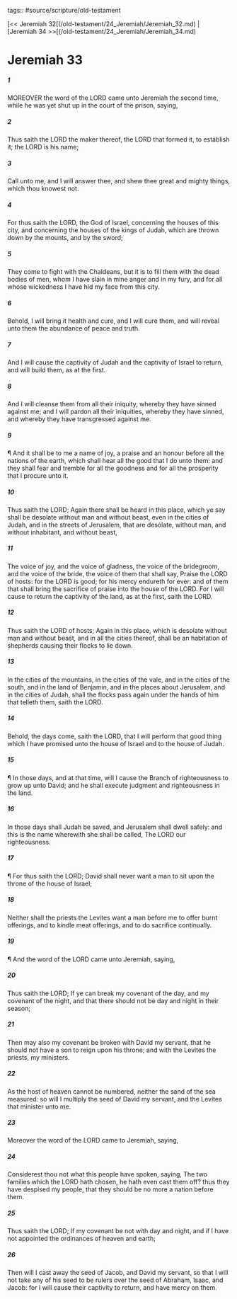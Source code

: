tags:: #source/scripture/old-testament

[<< Jeremiah 32[(/old-testament/24_Jeremiah/Jeremiah_32.md) | [Jeremiah 34 >>[(/old-testament/24_Jeremiah/Jeremiah_34.md)

# Jeremiah 33

##### 1

MOREOVER the word of the LORD came unto Jeremiah the second time, while he was yet shut up in the court of the prison, saying,

##### 2

Thus saith the LORD the maker thereof, the LORD that formed it, to establish it; the LORD is his name;

##### 3

Call unto me, and I will answer thee, and shew thee great and mighty things, which thou knowest not.

##### 4

For thus saith the LORD, the God of Israel, concerning the houses of this city, and concerning the houses of the kings of Judah, which are thrown down by the mounts, and by the sword;

##### 5

They come to fight with the Chaldeans, but it is to fill them with the dead bodies of men, whom I have slain in mine anger and in my fury, and for all whose wickedness I have hid my face from this city.

##### 6

Behold, I will bring it health and cure, and I will cure them, and will reveal unto them the abundance of peace and truth.

##### 7

And I will cause the captivity of Judah and the captivity of Israel to return, and will build them, as at the first.

##### 8

And I will cleanse them from all their iniquity, whereby they have sinned against me; and I will pardon all their iniquities, whereby they have sinned, and whereby they have transgressed against me.

##### 9

¶ And it shall be to me a name of joy, a praise and an honour before all the nations of the earth, which shall hear all the good that I do unto them: and they shall fear and tremble for all the goodness and for all the prosperity that I procure unto it.

##### 10

Thus saith the LORD; Again there shall be heard in this place, which ye say shall be desolate without man and without beast, even in the cities of Judah, and in the streets of Jerusalem, that are desolate, without man, and without inhabitant, and without beast,

##### 11

The voice of joy, and the voice of gladness, the voice of the bridegroom, and the voice of the bride, the voice of them that shall say, Praise the LORD of hosts: for the LORD is good; for his mercy endureth for ever: and of them that shall bring the sacrifice of praise into the house of the LORD. For I will cause to return the captivity of the land, as at the first, saith the LORD.

##### 12

Thus saith the LORD of hosts; Again in this place, which is desolate without man and without beast, and in all the cities thereof, shall be an habitation of shepherds causing their flocks to lie down.

##### 13

In the cities of the mountains, in the cities of the vale, and in the cities of the south, and in the land of Benjamin, and in the places about Jerusalem, and in the cities of Judah, shall the flocks pass again under the hands of him that telleth them, saith the LORD.

##### 14

Behold, the days come, saith the LORD, that I will perform that good thing which I have promised unto the house of Israel and to the house of Judah.

##### 15

¶ In those days, and at that time, will I cause the Branch of righteousness to grow up unto David; and he shall execute judgment and righteousness in the land.

##### 16

In those days shall Judah be saved, and Jerusalem shall dwell safely: and this is the name wherewith she shall be called, The LORD our righteousness.

##### 17

¶ For thus saith the LORD; David shall never want a man to sit upon the throne of the house of Israel;

##### 18

Neither shall the priests the Levites want a man before me to offer burnt offerings, and to kindle meat offerings, and to do sacrifice continually.

##### 19

¶ And the word of the LORD came unto Jeremiah, saying,

##### 20

Thus saith the LORD; If ye can break my covenant of the day, and my covenant of the night, and that there should not be day and night in their season;

##### 21

Then may also my covenant be broken with David my servant, that he should not have a son to reign upon his throne; and with the Levites the priests, my ministers.

##### 22

As the host of heaven cannot be numbered, neither the sand of the sea measured: so will I multiply the seed of David my servant, and the Levites that minister unto me.

##### 23

Moreover the word of the LORD came to Jeremiah, saying,

##### 24

Considerest thou not what this people have spoken, saying, The two families which the LORD hath chosen, he hath even cast them off? thus they have despised my people, that they should be no more a nation before them.

##### 25

Thus saith the LORD; If my covenant be not with day and night, and if I have not appointed the ordinances of heaven and earth;

##### 26

Then will I cast away the seed of Jacob, and David my servant, so that I will not take any of his seed to be rulers over the seed of Abraham, Isaac, and Jacob: for I will cause their captivity to return, and have mercy on them.
